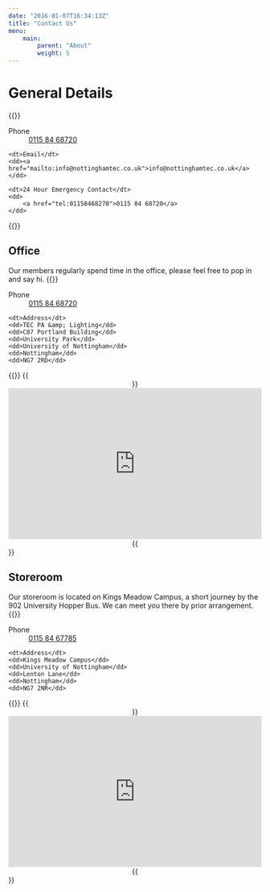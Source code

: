 ```yaml
---
date: "2016-01-07T16:34:13Z"
title: "Contact Us"
menu:
    main:
        parent: "About"
        weight: 5
---
```


# General Details
{{<rawhtml>}}
<dl>
    <dt>Phone</dt>
    <dd><a href="tel:01158468270">0115 84 68720</a></dd>

    <dt>Email</dt>
    <dd><a href="mailto:info@nottinghamtec.co.uk">info@nottinghamtec.co.uk</a></dd>

    <dt>24 Hour Emergency Contact</dt>
    <dd>
        <a href="tel:01158468270">0115 84 68720</a>
    </dd>
</dl>
{{</rawhtml>}}

## Office
Our members regularly spend time in the office, please feel free to pop in and say hi.
{{<rawhtml>}}
<dl>
    <dt>Phone</dt>
    <dd><a href="tel:01158468270">0115 84 68720</a></dd>

    <dt>Address</dt>
    <dd>TEC PA &amp; Lighting</dd>
    <dd>C87 Portland Building</dd>
    <dd>University Park</dd>
    <dd>University of Nottingham</dd>
    <dd>Nottingham</dd>
    <dd>NG7 2RD</dd>
</dl>
{{</rawhtml>}}
{{<center>}}
<iframe src="https://www.google.com/maps/embed?pb=!1m18!1m12!1m3!1d2404.5679898564576!2d-1.195982684014789!3d52.938202212904066!2m3!1f0!2f0!3f0!3m2!1i1024!2i768!4f13.1!3m3!1m2!1s0x4879c274ccd0ff2f%3A0x3e08c9f41e79386b!2sTEC+PA+and+Lighting!5e0!3m2!1sen!2suk!4v1452535217628" width="100%" height="300" frameborder="0" style="border:0" allowfullscreen></iframe>
{{</center>}}

## Storeroom
Our storeroom is located on Kings Meadow Campus, a short journey by the 902 University Hopper Bus. We can meet you there by prior arrangement.
{{<rawhtml>}}
<dl>
    <dt>Phone</dt>
    <dd><a href="tel:01158467785">0115 84 67785</a></dd>

    <dt>Address</dt>
    <dd>Kings Meadow Campus</dd>
    <dd>University of Nottingham</dd>
    <dd>Lenton Lane</dd>
    <dd>Nottingham</dd>
    <dd>NG7 2NR</dd>
</dl>
{{</rawhtml>}}
{{<center>}}
<iframe src="https://www.google.com/maps/embed?pb=!1m18!1m12!1m3!1d2404.526585847623!2d-1.1737293840147174!3d52.93894731284847!2m3!1f0!2f0!3f0!3m2!1i1024!2i768!4f13.1!3m3!1m2!1s0x0000000000000000%3A0x395452ec2e80301a!2sUniversity+of+Nottingham%2C+King&#39;s+Meadow+Campus!5e0!3m2!1sen!2suk!4v1452538544213" width="100%" height="300" frameborder="0" style="border:0" allowfullscreen></iframe>
{{</center>}}
